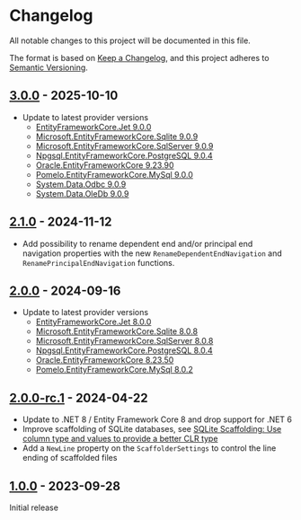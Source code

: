 # Changelog

All notable changes to this project will be documented in this file.

The format is based on [Keep a Changelog](https://keepachangelog.com/en/1.0.0/), and this project adheres to [Semantic Versioning](https://semver.org/spec/v2.0.0.html).

## [3.0.0][3.0.0] - 2025-10-10

* Update to latest provider versions
    * [EntityFrameworkCore.Jet 9.0.0](https://www.nuget.org/packages/EntityFrameworkCore.Jet/9.0.0)
    * [Microsoft.EntityFrameworkCore.Sqlite 9.0.9](https://www.nuget.org/packages/Microsoft.EntityFrameworkCore.Sqlite/9.0.9)
    * [Microsoft.EntityFrameworkCore.SqlServer 9.0.9](https://www.nuget.org/packages/Microsoft.EntityFrameworkCore.SqlServer/9.0.9)
    * [Npgsql.EntityFrameworkCore.PostgreSQL 9.0.4](https://www.nuget.org/packages/Npgsql.EntityFrameworkCore.PostgreSQL/9.0.4)
    * [Oracle.EntityFrameworkCore 9.23.90](https://www.nuget.org/packages/Oracle.EntityFrameworkCore/9.23.90)
    * [Pomelo.EntityFrameworkCore.MySql 9.0.0](https://www.nuget.org/packages/Pomelo.EntityFrameworkCore.MySql/9.0.0)
    * [System.Data.Odbc 9.0.9](https://www.nuget.org/packages/System.Data.Odbc/9.0.9)
    * [System.Data.OleDb 9.0.9](https://www.nuget.org/packages/System.Data.OleDb/9.0.9)

## [2.1.0][2.1.0] - 2024-11-12

* Add possibility to rename dependent end and/or principal end navigation properties with the new `RenameDependentEndNavigation` and `RenamePrincipalEndNavigation` functions. 

## [2.0.0][2.0.0] - 2024-09-16

* Update to latest provider versions
  * [EntityFrameworkCore.Jet 8.0.0](https://www.nuget.org/packages/EntityFrameworkCore.Jet/8.0.0)
  * [Microsoft.EntityFrameworkCore.Sqlite 8.0.8](https://www.nuget.org/packages/Microsoft.EntityFrameworkCore.Sqlite/8.0.8)
  * [Microsoft.EntityFrameworkCore.SqlServer 8.0.8](https://www.nuget.org/packages/Microsoft.EntityFrameworkCore.SqlServer/8.0.8)
  * [Npgsql.EntityFrameworkCore.PostgreSQL 8.0.4](https://www.nuget.org/packages/Npgsql.EntityFrameworkCore.PostgreSQL/8.0.4)
  * [Oracle.EntityFrameworkCore 8.23.50](https://www.nuget.org/packages/Oracle.EntityFrameworkCore/8.23.50)
  * [Pomelo.EntityFrameworkCore.MySql 8.0.2](https://www.nuget.org/packages/Pomelo.EntityFrameworkCore.MySql/8.0.2)

## [2.0.0-rc.1][2.0.0-rc.1] - 2024-04-22

* Update to .NET 8 / Entity Framework Core 8 and drop support for .NET 6
* Improve scaffolding of SQLite databases, see [SQLite Scaffolding: Use column type and values to provide a better CLR type](https://github.com/dotnet/efcore/pull/30816)
* Add a `NewLine` property on the `ScaffolderSettings` to control the line ending of scaffolded files

## [1.0.0][1.0.0] - 2023-09-28

Initial release

[3.0.0]: https://github.com/0xced/EFCore.Scaffolding/compare/2.1.0...3.0.0
[2.1.0]: https://github.com/0xced/EFCore.Scaffolding/compare/2.0.0...2.1.0
[2.0.0]: https://github.com/0xced/EFCore.Scaffolding/compare/2.0.0-rc.1...2.0.0
[2.0.0-rc.1]: https://github.com/0xced/EFCore.Scaffolding/compare/1.0.0...2.0.0-rc.1
[1.0.0]: https://github.com/0xced/EFCore.Scaffolding/releases/tag/1.0.0

